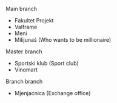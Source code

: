 Main branch
- Fakultet Projekt
- Valframe
- Meni
- Milijunaš (Who wants to be millionaire)
  
Master branch
- Sportski klub (Sport club)
- Vinomart
  
Branch branch
- Mjenjacnica (Exchange office)
